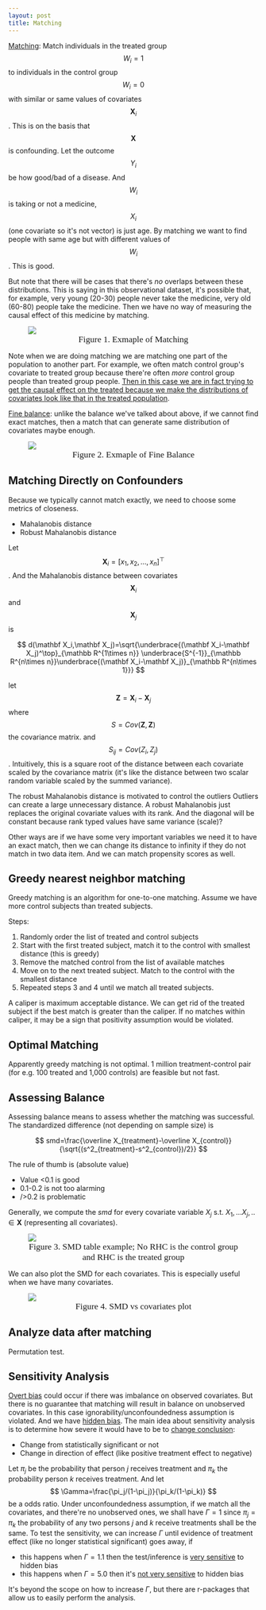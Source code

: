 ```yaml
---
layout: post
title: Matching
---
```


<u>Matching</u>: Match individuals in the treated group $$W_i=1$$ to individuals in the control group $$W_i=0$$ with similar or same values of covariates $$\mathbf X_i$$. This is on the basis that $$\mathbf X$$ is confounding. Let the outcome $$Y_i$$ be how good/bad of a disease. And $$W_i$$ is taking or not a medicine, $$X_i$$ (one covariate so it's not vector) is just age. By matching we want to find people with same age but with different values of $$W_i$$. This is good.

But note that there will be cases that there's *no* overlaps between these distributions. This is saying in this observational dataset, it's possible that, for example, very young (20-30) people never take the medicine, very old (60-80) people take the medicine. Then we have no way of measuring the causal effect of this medicine by matching. 

<figure><img style="align-content: center; margin-left: auto; margin-right: auto; display: block;" src="../assets/graph14.png">
  <figcaption style="text-align: center; font-family: MJXc-TeX-math-I,MJXc-TeX-math-Ix,MJXc-TeX-math-Iw; font-size: 1.1rem;">Figure 1. Exmaple of Matching</figcaption>
</figure>

Note when we are doing matching we are matching one part of the population to another part. For example, we often match control group's covariate to treated group because there're often *more* control group people than treated group people. <u>Then in this case we are in fact trying to get the causal effect on the treated because we make the distributions of covariates look like that in the treated population</u>.

<u>Fine balance</u>: unlike the balance we've talked about above, if we cannot find exact matches, then a match that can generate same distribution of covariates maybe enough. 

<figure><img style="align-content: center; margin-left: auto; margin-right: auto; display: block;" src="../assets/graph15.png">
  <figcaption style="text-align: center; font-family: MJXc-TeX-math-I,MJXc-TeX-math-Ix,MJXc-TeX-math-Iw; font-size: 1.1rem;">Figure 2. Exmaple of Fine Balance</figcaption>
</figure>



## Matching Directly on Confounders

Because we typically cannot match exactly, we need to choose some metrics of closeness. 

- Mahalanobis distance
- Robust Mahalanobis distance 

Let $$\mathbf X_i=[x_1,x_2,…,x_n]^\top$$. And the Mahalanobis distance between covariates $$\mathbf X_i$$ and $$\mathbf X_j$$ is 

$$
d(\mathbf X_i,\mathbf X_j)=\sqrt{\underbrace{(\mathbf X_i-\mathbf X_j)^\top}_{\mathbb R^{1\times n}} \underbrace{S^{-1}}_{\mathbb R^{n\times n}}\underbrace{(\mathbf X_i-\mathbf X_j)}_{\mathbb R^{n\times 1}}}
$$

let $$\mathbf Z=\mathbf X_i-\mathbf X_j$$ where $$S=Cov(\mathbf Z,\mathbf Z)$$  the covariance matrix. and $$S_{ij}=Cov(Z_i,Z_j)$$. Intuitively, this is a square root of the distance between each covariate scaled by the covariance matrix (it's like the distance between two scalar random variable scaled by the summed variance). 

The robust Mahalanobis distance is motivated to control the outliers Outliers can create a large unnecessary distance. A robust Mahalanobis just replaces the original covariate values with its rank. And the diagonal will be constant because rank typed values have same variance (scale)?

Other ways are if we have some very important variables we need it to have an exact match, then we can change its distance to infinity if they do not match in two data item. And we can match propensity scores as well. 

## Greedy nearest neighbor matching

Greedy matching is an algorithm for one-to-one matching. Assume we have more control subjects than treated subjects. 

Steps:

1. Randomly order the list of treated and control subjects
2. Start with the first treated subject, match it to the control with smallest distance (this is greedy)
3. Remove the matched control from the list of available matches
4. Move on to the next treated subject. Match to the control with the smallest distance
5. Repeated steps 3 and 4 until we match all treated subjects.

A caliper is maximum acceptable distance. We can get rid of the treated subject if the best match is greater than the caliper. If no matches within caliper, it may be a sign that positivity assumption would be violated. 

## Optimal Matching

Apparently greedy matching is not optimal. 1 million treatment-control pair (for e.g. 100 treated and 1,000 controls) are feasible but not fast. 

## Assessing Balance

Assessing balance means to assess whether the matching was successful. The standardized difference (not depending on sample size) is 

$$
smd=\frac{\overline X_{treatment}-\overline X_{control}}{\sqrt{(s^2_{treatment}-s^2_{control})/2}}
$$

The rule of thumb is (absolute value)

- Value <0.1 is good
- 0.1-0.2 is not too alarming
- />0.2 is problematic 

Generally, we compute the $smd$ for every covariate variable $X_j$ s.t. $X_1,…X_j,..\in\mathbf X$ (representing all covariates). 

<figure><img style="align-content: center; margin-left: auto; margin-right: auto; display: block;" src="../assets/graph37.png">
  <figcaption style="text-align: center; font-family: MJXc-TeX-math-I,MJXc-TeX-math-Ix,MJXc-TeX-math-Iw; font-size: 1.1rem;">Figure 3. SMD table example; No RHC is the control group and RHC is the treated group</figcaption>
</figure>

We can also plot the SMD for each covariates. This is especially useful when we have many covariates. 

<figure><img style="align-content: center; margin-left: auto; margin-right: auto; display: block;" src="../assets/graph38.png">
  <figcaption style="text-align: center; font-family: MJXc-TeX-math-I,MJXc-TeX-math-Ix,MJXc-TeX-math-Iw; font-size: 1.1rem;">Figure 4. SMD vs covariates plot</figcaption>
</figure>

## Analyze data after matching

Permutation test. 

## Sensitivity Analysis

<u>Overt bias</u> could occur if there was imbalance on observed covariates. But there is no guarantee that matching will result in balance on unobserved covariates. In this case ignorability/unconfoundedness assumption is violated. And we have <u>hidden bias</u>. The main idea about sensitivity analysis is to determine how severe it would have to be to <u>change conclusion</u>: 

- Change from statistically significant or not
- Change in direction of effect (like positive treatment effect to negative)

Let $\pi_j$ be the probability that person $j$ receives treatment and $\pi_k$ the probability person $k$ receives treatment. And let
$$
\Gamma=\frac{\pi_j/(1-\pi_j)}{\pi_k/(1-\pi_k)}
$$
be a odds ratio. Under unconfoundedness assumption, if we match all the covariates, and there're no unobserved ones, we shall have $\Gamma=1$ since $\pi_j=\pi_k$ the probability of any two persons $j$ and $k$ receive treatments shall be the same. To test the sensitivity, we can increase $\Gamma$ until evidence of treatment effect (like no longer statistical significant) goes away, if 

- this happens when $\Gamma=1.1$ then the test/inference is <u>very sensitive</u> to hidden bias
- this happens when $\Gamma=5.0$ then it's <u>not very sensitive</u> to hidden bias

It's beyond the scope on how to increase $\Gamma$, but there are r-packages that allow us to easily perform the analysis. 

